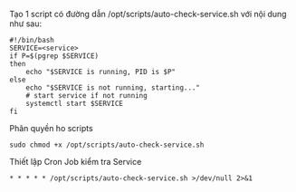 Tạo 1 script có đường dẫn /opt/scripts/auto-check-service.sh với nội dung như sau:

```
#!/bin/bash
SERVICE=<service>
if P=$(pgrep $SERVICE)
then
    echo "$SERVICE is running, PID is $P"
else
    echo "$SERVICE is not running, starting..."
    # start service if not running
    systemctl start $SERVICE
fi
```

Phân quyền ho scripts
```
sudo chmod +x /opt/scripts/auto-check-service.sh
```
Thiết lập Cron Job kiểm tra Service
```
* * * * * /opt/scripts/auto-check-service.sh >/dev/null 2>&1
```


